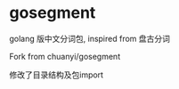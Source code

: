 gosegment
=========

golang 版中文分词包, inspired from 盘古分词

Fork from chuanyi/gosegment

修改了目录结构及包import
